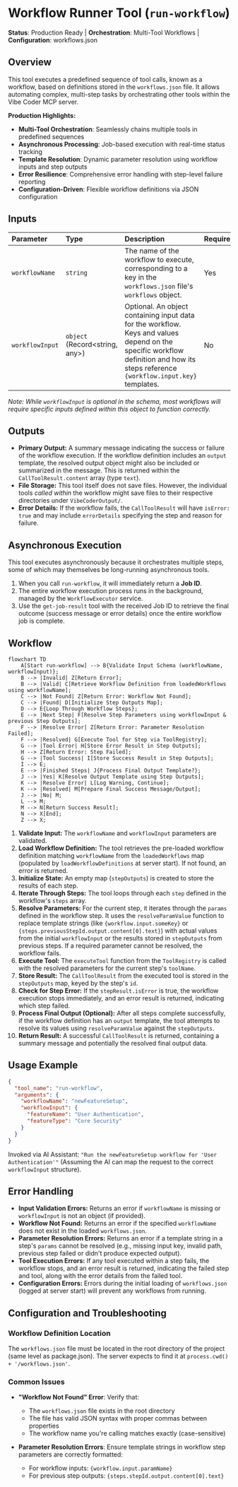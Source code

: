 # Workflow Runner Tool (`run-workflow`)

**Status**: Production Ready | **Orchestration**: Multi-Tool Workflows | **Configuration**: workflows.json

## Overview

This tool executes a predefined sequence of tool calls, known as a workflow, based on definitions stored in the `workflows.json` file. It allows automating complex, multi-step tasks by orchestrating other tools within the Vibe Coder MCP server.

**Production Highlights:**
- **Multi-Tool Orchestration**: Seamlessly chains multiple tools in predefined sequences
- **Asynchronous Processing**: Job-based execution with real-time status tracking
- **Template Resolution**: Dynamic parameter resolution using workflow inputs and step outputs
- **Error Resilience**: Comprehensive error handling with step-level failure reporting
- **Configuration-Driven**: Flexible workflow definitions via JSON configuration

## Inputs

| Parameter       | Type                        | Description                                                                                                | Required |
| :-------------- | :-------------------------- | :--------------------------------------------------------------------------------------------------------- | :------- |
| `workflowName`  | `string`                    | The name of the workflow to execute, corresponding to a key in the `workflows.json` file's `workflows` object. | Yes      |
| `workflowInput` | `object` (Record<string, any>) | Optional. An object containing input data for the workflow. Keys and values depend on the specific workflow definition and how its steps reference `{workflow.input.key}` templates. | No       |

*Note: While `workflowInput` is optional in the schema, most workflows will require specific inputs defined within this object to function correctly.*

## Outputs

*   **Primary Output:** A summary message indicating the success or failure of the workflow execution. If the workflow definition includes an `output` template, the resolved output object might also be included or summarized in the message. This is returned within the `CallToolResult.content` array (type `text`).
*   **File Storage:** This tool itself does not save files. However, the individual tools *called within* the workflow might save files to their respective directories under `VibeCoderOutput/`.
*   **Error Details:** If the workflow fails, the `CallToolResult` will have `isError: true` and may include `errorDetails` specifying the step and reason for failure.

## Asynchronous Execution

This tool executes asynchronously because it orchestrates multiple steps, some of which may themselves be long-running asynchronous tools.
1.  When you call `run-workflow`, it will immediately return a **Job ID**.
2.  The entire workflow execution process runs in the background, managed by the `WorkflowExecutor` service.
3.  Use the `get-job-result` tool with the received Job ID to retrieve the final outcome (success message or error details) once the entire workflow job is complete.

## Workflow

```mermaid
flowchart TD
    A[Start run-workflow] --> B{Validate Input Schema (workflowName, workflowInput)};
    B --> |Invalid| Z[Return Error];
    B --> |Valid| C[Retrieve Workflow Definition from loadedWorkflows using workflowName];
    C --> |Not Found| Z[Return Error: Workflow Not Found];
    C --> |Found| D[Initialize Step Outputs Map];
    D --> E{Loop Through Workflow Steps};
    E --> |Next Step| F[Resolve Step Parameters using workflowInput & previous Step Outputs];
    F --> |Resolve Error| Z[Return Error: Parameter Resolution Failed];
    F --> |Resolved| G[Execute Tool for Step via ToolRegistry];
    G --> |Tool Error| H[Store Error Result in Step Outputs];
    H --> Z[Return Error: Step Failed];
    G --> |Tool Success| I[Store Success Result in Step Outputs];
    I --> E;
    E --> |Finished Steps| J{Process Final Output Template?};
    J --> |Yes| K[Resolve Output Template using Step Outputs];
    K --> |Resolve Error| L[Log Warning, Continue];
    K --> |Resolved| M[Prepare Final Success Message/Output];
    J --> |No| M;
    L --> M;
    M --> N[Return Success Result];
    N --> X[End];
    Z --> X;
```

1.  **Validate Input:** The `workflowName` and `workflowInput` parameters are validated.
2.  **Load Workflow Definition:** The tool retrieves the pre-loaded workflow definition matching `workflowName` from the `loadedWorkflows` map (populated by `loadWorkflowDefinitions` at server start). If not found, an error is returned.
3.  **Initialize State:** An empty map (`stepOutputs`) is created to store the results of each step.
4.  **Iterate Through Steps:** The tool loops through each `step` defined in the workflow's `steps` array.
5.  **Resolve Parameters:** For the current step, it iterates through the `params` defined in the workflow step. It uses the `resolveParamValue` function to replace template strings (like `{workflow.input.someKey}` or `{steps.previousStepId.output.content[0].text}`) with actual values from the initial `workflowInput` or the results stored in `stepOutputs` from previous steps. If a required parameter cannot be resolved, the workflow fails.
6.  **Execute Tool:** The `executeTool` function from the `ToolRegistry` is called with the resolved parameters for the current step's `toolName`.
7.  **Store Result:** The `CallToolResult` from the executed tool is stored in the `stepOutputs` map, keyed by the step's `id`.
8.  **Check for Step Error:** If the `stepResult.isError` is true, the workflow execution stops immediately, and an error result is returned, indicating which step failed.
9.  **Process Final Output (Optional):** After all steps complete successfully, if the workflow definition has an `output` template, the tool attempts to resolve its values using `resolveParamValue` against the `stepOutputs`.
10. **Return Result:** A successful `CallToolResult` is returned, containing a summary message and potentially the resolved final output data.

## Usage Example

```json
{
  "tool_name": "run-workflow",
  "arguments": {
    "workflowName": "newFeatureSetup",
    "workflowInput": {
      "featureName": "User Authentication",
      "featureType": "Core Security"
    }
  }
}
```

Invoked via AI Assistant:
`"Run the newFeatureSetup workflow for 'User Authentication'"` (Assuming the AI can map the request to the correct `workflowInput` structure).

## Error Handling

*   **Input Validation Errors:** Returns an error if `workflowName` is missing or `workflowInput` is not an object (if provided).
*   **Workflow Not Found:** Returns an error if the specified `workflowName` does not exist in the loaded `workflows.json`.
*   **Parameter Resolution Errors:** Returns an error if a template string in a step's `params` cannot be resolved (e.g., missing input key, invalid path, previous step failed or didn't produce expected output).
*   **Tool Execution Errors:** If any tool executed within a step fails, the workflow stops, and an error result is returned, indicating the failed step and tool, along with the error details from the failed tool.
*   **Configuration Errors:** Errors during the initial loading of `workflows.json` (logged at server start) will prevent any workflows from running.

## Configuration and Troubleshooting

### Workflow Definition Location

The `workflows.json` file must be located in the root directory of the project (same level as package.json). The server expects to find it at `process.cwd() + '/workflows.json'`.

### Common Issues

- **"Workflow Not Found" Error**: Verify that:
  - The `workflows.json` file exists in the root directory
  - The file has valid JSON syntax with proper commas between properties
  - The workflow name you're calling matches exactly (case-sensitive)

- **Parameter Resolution Errors**: Ensure template strings in workflow step parameters are correctly formatted:
  - For workflow inputs: `{workflow.input.paramName}`
  - For previous step outputs: `{steps.stepId.output.content[0].text}`
